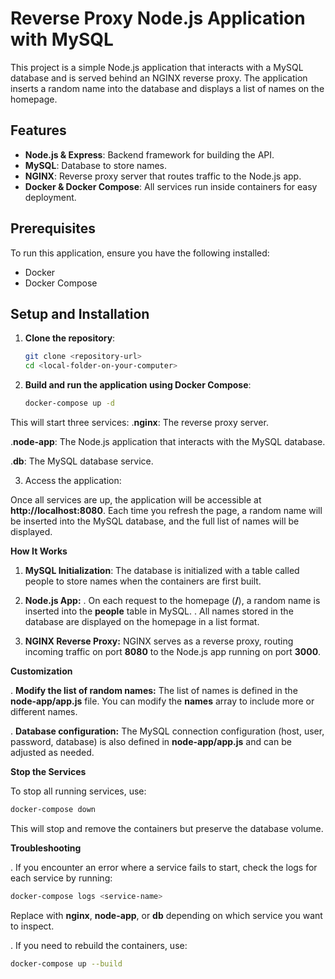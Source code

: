# Reverse Proxy Node.js Application with MySQL

This project is a simple Node.js application that interacts with a MySQL database and is served behind an NGINX reverse proxy. The application inserts a random name into the database and displays a list of names on the homepage.

## Features

- **Node.js & Express**: Backend framework for building the API.
- **MySQL**: Database to store names.
- **NGINX**: Reverse proxy server that routes traffic to the Node.js app.
- **Docker & Docker Compose**: All services run inside containers for easy deployment.

## Prerequisites

To run this application, ensure you have the following installed:

- Docker
- Docker Compose

## Setup and Installation

1. **Clone the repository**:

   ```bash
   git clone <repository-url>
   cd <local-folder-on-your-computer>
   ```

2. **Build and run the application using Docker Compose**:

   ```bash
   docker-compose up -d
   ```

This will start three services:
.**nginx**: The reverse proxy server.

.**node-app**: The Node.js application that interacts with the MySQL database.

.**db**: The MySQL database service.

3. Access the application:

  Once all services are up, the application will be accessible at **http://localhost:8080**. Each time you refresh the page, a random name will be inserted into the MySQL database, and the full list of names will be displayed.

**How It Works**

1. **MySQL Initialization**: The database is initialized with a table called people to store names when the containers are first built.

2. **Node.js App:**
   . On each request to the homepage (**/**), a random name is inserted into the **people** table in MySQL.
   . All names stored in the database are displayed on the homepage in a list format.

3. **NGINX Reverse Proxy:** NGINX serves as a reverse proxy, routing incoming traffic on port **8080** to the Node.js app running on port **3000**.

**Customization**

  . **Modify the list of random names:** The list of names is defined in the **node-app/app.js** file. You can modify the **names** array to include more or different names.
  
  . **Database configuration:** The MySQL connection configuration (host, user, password, database) is also defined in **node-app/app.js** and can be adjusted as needed.

**Stop the Services**

  To stop all running services, use:

  ```bash
  docker-compose down
  ```

  This will stop and remove the containers but preserve the database volume.


**Troubleshooting**

  . If you encounter an error where a service fails to start, check the logs for each service by running:

  ```bash
  docker-compose logs <service-name>
  ```

  Replace **<service-name>** with **nginx**, **node-app**, or **db** depending on which service you want to inspect.

  . If you need to rebuild the containers, use:

  ```bash
  docker-compose up --build
  ```
